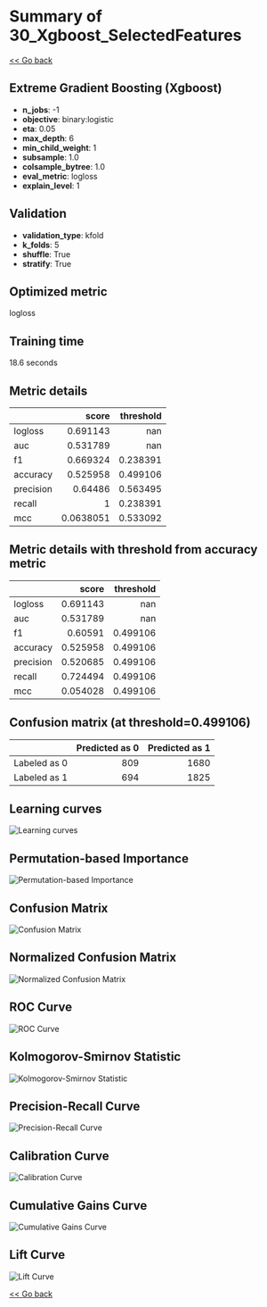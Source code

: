 # Summary of 30_Xgboost_SelectedFeatures

[<< Go back](../README.md)


## Extreme Gradient Boosting (Xgboost)
- **n_jobs**: -1
- **objective**: binary:logistic
- **eta**: 0.05
- **max_depth**: 6
- **min_child_weight**: 1
- **subsample**: 1.0
- **colsample_bytree**: 1.0
- **eval_metric**: logloss
- **explain_level**: 1

## Validation
 - **validation_type**: kfold
 - **k_folds**: 5
 - **shuffle**: True
 - **stratify**: True

## Optimized metric
logloss

## Training time

18.6 seconds

## Metric details
|           |     score |   threshold |
|:----------|----------:|------------:|
| logloss   | 0.691143  |  nan        |
| auc       | 0.531789  |  nan        |
| f1        | 0.669324  |    0.238391 |
| accuracy  | 0.525958  |    0.499106 |
| precision | 0.64486   |    0.563495 |
| recall    | 1         |    0.238391 |
| mcc       | 0.0638051 |    0.533092 |


## Metric details with threshold from accuracy metric
|           |    score |   threshold |
|:----------|---------:|------------:|
| logloss   | 0.691143 |  nan        |
| auc       | 0.531789 |  nan        |
| f1        | 0.60591  |    0.499106 |
| accuracy  | 0.525958 |    0.499106 |
| precision | 0.520685 |    0.499106 |
| recall    | 0.724494 |    0.499106 |
| mcc       | 0.054028 |    0.499106 |


## Confusion matrix (at threshold=0.499106)
|              |   Predicted as 0 |   Predicted as 1 |
|:-------------|-----------------:|-----------------:|
| Labeled as 0 |              809 |             1680 |
| Labeled as 1 |              694 |             1825 |

## Learning curves
![Learning curves](learning_curves.png)

## Permutation-based Importance
![Permutation-based Importance](permutation_importance.png)
## Confusion Matrix

![Confusion Matrix](confusion_matrix.png)


## Normalized Confusion Matrix

![Normalized Confusion Matrix](confusion_matrix_normalized.png)


## ROC Curve

![ROC Curve](roc_curve.png)


## Kolmogorov-Smirnov Statistic

![Kolmogorov-Smirnov Statistic](ks_statistic.png)


## Precision-Recall Curve

![Precision-Recall Curve](precision_recall_curve.png)


## Calibration Curve

![Calibration Curve](calibration_curve_curve.png)


## Cumulative Gains Curve

![Cumulative Gains Curve](cumulative_gains_curve.png)


## Lift Curve

![Lift Curve](lift_curve.png)



[<< Go back](../README.md)
